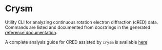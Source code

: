 # Crysm

Utility CLI for analyzing continuous rotation electron diffraction (cRED) data. 
Commands are listed and documented from docstrings in the generated [reference documentation](./reference.md).

A complete analysis guide for CRED assisted by `crysm` is available [here](./cred_guide.pdf)

